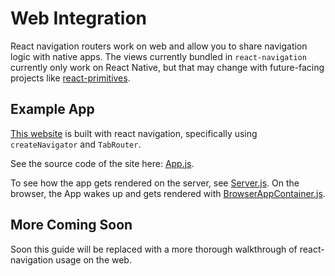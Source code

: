# Web Integration

React navigation routers work on web and allow you to share navigation logic with native apps. The views currently bundled in `react-navigation` currently only work on React Native, but that may change with future-facing projects like [react-primitives](https://github.com/lelandrichardson/react-primitives).

## Example App

[This website](https://github.com/reactjs/react-navigation/blob/master/website/) is built with react navigation, specifically using `createNavigator` and `TabRouter`.

See the source code of the site here: [App.js](https://github.com/reactjs/react-navigation/blob/master/website/src/App.js).

To see how the app gets rendered on the server, see [Server.js](https://github.com/reactjs/react-navigation/blob/master/website/src/Server.js). On the browser, the App wakes up and gets rendered with [BrowserAppContainer.js](https://github.com/reactjs/react-navigation/blob/master/website/src/BrowserAppContainer.js).


## More Coming Soon

Soon this guide will be replaced with a more thorough walkthrough of react-navigation usage on the web.
